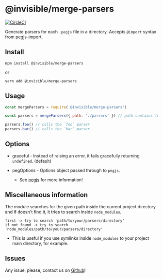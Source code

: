 # @invisible/merge-parsers

[![CircleCI](https://circleci.com/gh/invisible-tech/merge-parsers/tree/master.svg?style=svg)](https://circleci.com/gh/invisible-tech/merge-parsers/tree/master)

Generate parsers for each `.pegjs` file in a directory. Accepts `@import` syntax from pegjs-import.

## Install

`npm install @invisible/merge-parsers`

or

`yarn add @invisible/merge-parsers`

## Usage
```js
const mergeParsers = require('@invisible/merge-parsers')

const parsers = mergeParsers({ path: './parsers' }) // path contains foo.pegjs and bar.pegjs

parsers.foo() // calls the `foo` parser
parsers.bar() // calls the `bar` parser
```

## Options

- graceful - Instead of raising an error, it fails gracefully returning `undefined`. (default)

- pegOptions - Options object passed through to `pegjs`.

    * See [pegjs](https://github.com/pegjs/pegjs) for more information!

## Miscellaneous information

The module searches for the given path inside the current project directory and if doesn't find it, it tries to search inside `node_modules`.
```
first -> try to search 'path/to/your/parsers/directory'
if not found -> try to search 'node_modules/path/to/your/parsers/directory'
```
- This is useful if you use symlinks inside `node_modules` to your project main directory, for example.

## Issues

Any issue, please, contact us on [Github](https://github.com/invisible-tech/merge-parsers/issues)!
